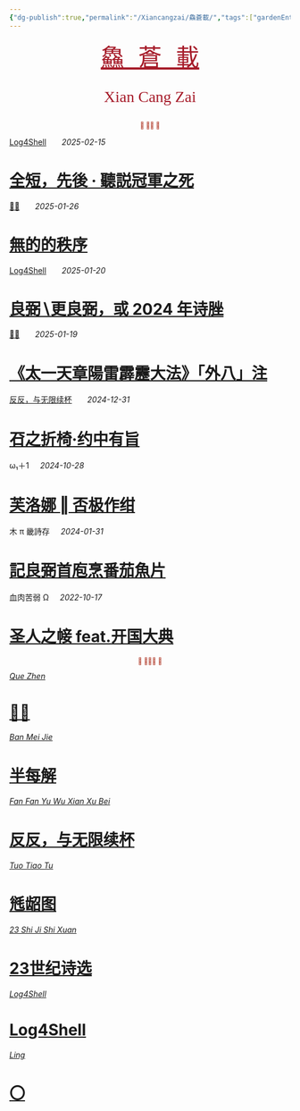 ```yaml
---
{"dg-publish":true,"permalink":"/Xiancangzai/鱻蒼載/","tags":["gardenEntry"],"created":"2024-04-12T11:51:59.013+08:00"}
---
```



<pre style="text-align:center;"><a href="https://www.xiancangzai.com/" style="font-size:3em; color:#a61b29;">鱻 蒼 載</a></pre>

<pre style="font-size:2em; font-family:'Antro Vectra'; text-align:center; color:#a61b29;">Xian Cang Zai</pre>

<div class="spacer"></div>

<p style="text-align:center;color:#B54434;font-size:0.8em;">⫷ 𮞆𠈨 ⫸</p>

<div class="spacer"></div>

<div class="header-media"
     style="background-image: url(' https://www.xiancangzai.com/img/user/%E9%99%84%E4%BB%B6/attachment/Log4Shell%20%E2%80%96%20%E5%85%A8%E7%9F%AD%EF%BC%8C%E5%85%88%E5%BE%8C%20%C2%B7%20%E8%81%BD%E8%AA%AC%E5%86%A0%E8%BB%8D%E4%B9%8B%E6%AD%BB.png');">
    <a href=" https://www.xiancangzai.com/Xiancangzai/Log4Shell%20%E2%80%96%20%E5%85%A8%E7%9F%AD%EF%BC%8C%E5%85%88%E5%BE%8C%20%C2%B7%20%E8%81%BD%E8%AA%AC%E5%86%A0%E8%BB%8D%E4%B9%8B%E6%AD%BB/"
       class="card-link"></a>
    <div class="text-content">
        <p>
            <a href="https://www.xiancangzai.com/Xiancangzai/Log4Shell/">Log4Shell</a>
            &nbsp;&nbsp;&nbsp;&nbsp;&nbsp;
            <cite>2025-02-15</cite>
        </p>
        <h1>
            <a href="https://www.xiancangzai.com/Xiancangzai/Log4Shell%20%E2%80%96%20%E5%85%A8%E7%9F%AD%EF%BC%8C%E5%85%88%E5%BE%8C%20%C2%B7%20%E8%81%BD%E8%AA%AC%E5%86%A0%E8%BB%8D%E4%B9%8B%E6%AD%BB/">全短，先後 · 聽説冠軍之死</a>
        </h1>
    </div>
</div>

<div class="header-media"
     style="background-image: url(' https://www.xiancangzai.com/img/user/%E9%99%84%E4%BB%B6/attachment/%F0%A3%AA%8A%E8%B2%9E%20%E2%80%96%20%E7%84%A1%E7%9A%84%E7%9A%84%E7%A7%A9%E5%BA%8F-2.png ');">
    <a href=" https://www.xiancangzai.com/Xiancangzai/%F0%A3%AA%8A%E8%B2%9E%20%E2%80%96%20%E7%84%A1%E7%9A%84%E7%9A%84%E7%A7%A9%E5%BA%8F/"
       class="card-link"></a>
    <div class="text-content">
        <p>
            <a href="https://www.xiancangzai.com/Xiancangzai/%F0%A3%AA%8A%E8%B2%9E/">𣪊貞</a>
            &nbsp;&nbsp;&nbsp;&nbsp;&nbsp;
            <cite>2025-01-26</cite>
        </p>
        <h1>
            <a href="https://www.xiancangzai.com/Xiancangzai/%F0%A3%AA%8A%E8%B2%9E%20%E2%80%96%20%E7%84%A1%E7%9A%84%E7%9A%84%E7%A7%A9%E5%BA%8F/">無的的秩序</a>
        </h1>
    </div>
</div>

<div class="header-media"
     style="background-image: url(' https://www.xiancangzai.com/img/user/%E9%99%84%E4%BB%B6/attachment/Log4Shell%20%E2%80%96%20%E6%AC%A3%E8%B3%9E%E4%B8%8A%E5%B8%9D%E9%9D%A2%C2%B7%E7%BE%8A%E8%88%87%E7%BE%A3%E5%90%8E.png ');">
    <a href=" https://www.xiancangzai.com/Xiancangzai/Log4Shell%20%E2%80%96%20%E8%89%AF%E5%BC%BC%E2%88%96%E6%9B%B4%E8%89%AF%E5%BC%BC%EF%BC%8C%E6%88%96%202024%20%E5%B9%B4%E8%AF%97%E8%84%9E/"
       class="card-link"></a>
    <div class="text-content">
        <p>
            <a href="https://www.xiancangzai.com/Xiancangzai/Log4Shell/">Log4Shell</a>
            &nbsp;&nbsp;&nbsp;&nbsp;&nbsp;
            <cite>2025-01-20</cite>
        </p>
        <h1>
            <a href="https://www.xiancangzai.com/Xiancangzai/Log4Shell%20%E2%80%96%20%E8%89%AF%E5%BC%BC%E2%88%96%E6%9B%B4%E8%89%AF%E5%BC%BC%EF%BC%8C%E6%88%96%202024%20%E5%B9%B4%E8%AF%97%E8%84%9E/">良弼∖更良弼，或 2024 年诗脞</a>
        </h1>
    </div>
</div>

<div class="header-media"
     style="background-image: url(' https://www.xiancangzai.com/img/user/%E9%99%84%E4%BB%B6/%E9%99%84%E4%BB%B62024/%E3%80%8A%E5%A4%AA%E4%B8%80%E5%A4%A9%E7%AB%A0%F4%82%8D%A6%E9%9B%B7%E9%9C%B9%F0%AE%A6%B7%E5%A4%A7%E6%B3%95%E3%80%8B%E3%80%8C%E5%A4%96%E5%85%AB%E3%80%8D%E6%B3%A8-3.png ');">
    <a href=" https://www.xiancangzai.com/Xiancangzai/%F0%A3%AA%8A%E8%B2%9E%20%E2%80%96%20%E3%80%8A%E5%A4%AA%E4%B8%80%E5%A4%A9%E7%AB%A0%E9%99%BD%E9%9B%B7%E9%9C%B9%E9%9D%82%E5%A4%A7%E6%B3%95%E3%80%8B%E3%80%8C%E5%A4%96%E5%85%AB%E3%80%8D%E6%B3%A8/"
       class="card-link"></a>
    <div class="text-content">
        <p>
            <a href="https://www.xiancangzai.com/Xiancangzai/%F0%A3%AA%8A%E8%B2%9E/">𣪊貞</a>
            &nbsp;&nbsp;&nbsp;&nbsp;&nbsp;
            <cite>2025-01-19</cite>
        </p>
        <h1>
            <a href="https://www.xiancangzai.com/Xiancangzai/%F0%A3%AA%8A%E8%B2%9E%20%E2%80%96%20%E3%80%8A%E5%A4%AA%E4%B8%80%E5%A4%A9%E7%AB%A0%E9%99%BD%E9%9B%B7%E9%9C%B9%E9%9D%82%E5%A4%A7%E6%B3%95%E3%80%8B%E3%80%8C%E5%A4%96%E5%85%AB%E3%80%8D%E6%B3%A8/">《太一天章陽雷霹靂大法》「外八」注</a>
        </h1>
    </div>
</div>

<div class="header-media"
     style="background-image: url(' https://upload.wikimedia.org/wikipedia/commons/8/89/Lion_and_bull%2C_Mohammed_Siyah_Qalem.jpg ');">
    <a href=" https://www.xiancangzai.com/Xiancangzai/%E5%8F%8D%E5%8F%8D%EF%BC%8C%E4%B8%8E%E6%97%A0%E9%99%90%E7%BB%AD%E6%9D%AF%20%E2%80%96%20%E4%82%96%E4%B9%8B%E6%8A%98%E6%A4%85%C2%B7%E7%BA%A6%E4%B8%AD%E6%9C%89%E6%97%A8/"
       class="card-link"></a>
    <div class="text-content">
        <p>
            <a href="https://www.xiancangzai.com/Xiancangzai/%E5%8F%8D%E5%8F%8D%EF%BC%8C%E4%B8%8E%E6%97%A0%E9%99%90%E7%BB%AD%E6%9D%AF/">反反，与无限续杯</a>
            &nbsp;&nbsp;&nbsp;&nbsp;&nbsp;
            <cite>2024-12-31</cite>
        </p>
        <h1>
            <a href="https://www.xiancangzai.com/Xiancangzai/%E5%8F%8D%E5%8F%8D%EF%BC%8C%E4%B8%8E%E6%97%A0%E9%99%90%E7%BB%AD%E6%9D%AF%20%E2%80%96%20%E4%82%96%E4%B9%8B%E6%8A%98%E6%A4%85%C2%B7%E7%BA%A6%E4%B8%AD%E6%9C%89%E6%97%A8/">䂖之折椅·约中有旨</a>
        </h1>
    </div>
</div>

<div class="header-media" style="background-image: url('https://www.xiancangzai.com/img/user/%E9%99%84%E4%BB%B6/%E9%99%84%E4%BB%B62024/PhotoBed-4.png');">
    <div class="text-content">
        <p>ω₁＋1&nbsp;&nbsp;&nbsp;&nbsp;&nbsp;<cite>2024-10-28</cite></p>
        <h1><a href="https://www.xiancangzai.com/Xiancangzai/%CF%89%E2%82%81%EF%BC%8B1%20%E2%80%96%20%E5%90%A6%E6%9E%81%E4%BD%9C%E7%BB%80/">芙洛娜 ‖ 否极作绀</a></h1>
    </div>
</div>

<div class="header-media" style="background-image: url('https://www.artbible.info/images/anoniem_jona_walvis_grt.jpg');">
    <div class="text-content">
        <p>木 π 畿詩存&nbsp;&nbsp;&nbsp;&nbsp;&nbsp;<cite>2024-01-31</cite></p>
        <h1><a href="https://www.xiancangzai.com/Xiancangzai/%E6%9C%A8%CF%80%E7%95%BF%E8%A9%A9%E5%AD%98%20%E2%80%96%20%E8%A8%98%E8%89%AF%E5%BC%BC%E9%A6%96%E5%BA%96%E7%83%B9%E7%95%AA%E8%8C%84%E9%AD%9A%E7%89%87/">記良弼首庖烹番茄魚片</a></h1>
    </div>
</div>

<div class="header-media" style="background-image: url('https://artlogic-res.cloudinary.com/w_1600,h_1600,c_limit,f_auto,fl_lossy,q_auto/artlogicstorage/inkstudio/images/view/b58671bf09cbb828cddff06ed2ee8e84470c4f58.jpg');">
    <div class="text-content">
        <p>血肉苦弱 Ω&nbsp;&nbsp;&nbsp;&nbsp;&nbsp;<cite>2022-10-17</cite></p>
        <h1><a href="https://www.xiancangzai.com/Xiancangzai/%E8%A1%80%E8%82%89%E8%8B%A6%E5%BC%B1%20%CE%A9%20%E2%80%96%20%E5%9C%A3%E4%BA%BA%E4%B9%8B%E5%B8%B9%20feat.%E5%BC%80%E5%9B%BD%E5%A4%A7%E5%85%B8/">圣人之帹 feat.开国大典</a></h1>
    </div>
</div>

<div class="spacer"></div>

<p style="text-align:center;color:#B54434;font-size:0.8em;">⫷ 𠈨𠯮󱫝 ⫸</p>

<div class="spacer"></div>

<div class="header-container">
    <div class="triangle"></div>
    <div class="collect-media" style="background-image: url('https://www.xiancangzai.com/img/user/%E9%99%84%E4%BB%B6/attachment/%F0%A3%AA%8A%E8%B2%9E.png');">
        <a href="https://www.xiancangzai.com/Xiancangzai/%F0%A3%AA%8A%E8%B2%9E/" class="ncard-link"></a>
        <div class="collect-text">
            <a href="https://www.xiancangzai.com/Xiancangzai/%F0%A3%AA%8A%E8%B2%9E/">
                <cite>Que Zhen</cite>
                <h1>𣪊貞</h1>
            </a>
        </div>
    </div>
</div>

<div class="header-container">
    <div class="triangle"></div>
    <div class="collect-media" style="background-image: url('https://www.xiancangzai.com/img/user/%E9%99%84%E4%BB%B6/%E9%99%84%E4%BB%B62024/%E5%8D%8A%E6%AF%8F%E8%A7%A3.png');">
        <a href="https://www.xiancangzai.com/Xiancangzai/%E5%8D%8A%E6%AF%8F%E8%A7%A3/" class="ncard-link"></a>
        <div class="collect-text">
            <a href="https://www.xiancangzai.com/Xiancangzai/%E5%8D%8A%E6%AF%8F%E8%A7%A3/">
                <cite>Ban Mei Jie</cite>
                <h1>半每解</h1>
            </a>
        </div>
    </div>
</div>

<div class="header-container">
    <div class="triangle"></div>
    <div class="collect-media" style="background-image: url('https://www.xiancangzai.com/img/user/%E9%99%84%E4%BB%B6/%E9%99%84%E4%BB%B62024/%E5%8F%8D%E5%8F%8D%EF%BC%8C%E4%B8%8E%E6%97%A0%E9%99%90%E7%BB%AD%E6%9D%AF.png');">
        <a href="https://www.xiancangzai.com/Xiancangzai/%E5%8F%8D%E5%8F%8D%EF%BC%8C%E4%B8%8E%E6%97%A0%E9%99%90%E7%BB%AD%E6%9D%AF/" class="ncard-link"></a>
        <div class="collect-text">
            <a href="https://www.xiancangzai.com/Xiancangzai/%E5%8F%8D%E5%8F%8D%EF%BC%8C%E4%B8%8E%E6%97%A0%E9%99%90%E7%BB%AD%E6%9D%AF/">
                <cite>Fan Fan Yu Wu Xian Xu Bei</cite>
                <h1>反反，与无限续杯</h1>
            </a>
        </div>
    </div>
</div>

<div class="header-container">
    <div class="triangle"></div>
    <div class="collect-media" style="background-image: url('https://www.xiancangzai.com/img/user/%E9%99%84%E4%BB%B6/%E9%99%84%E4%BB%B62024/%E6%AF%A4%E9%BE%86%E5%9B%BE%20%E2%80%96%20%E6%8E%A2%E6%A1%88%E6%9C%BA%E5%99%A8%E5%9B%BE%E5%86%8C%C2%B7%E4%BD%8E%E5%96%9C%E5%B0%BA%E4%B9%8B%E6%83%91.png');">
        <a href="https://www.xiancangzai.com/Xiancangzai/%E6%AF%A4%E9%BE%86%E5%9B%BE/" class="ncard-link"></a>
        <div class="collect-text">
            <a href="https://www.xiancangzai.com/Xiancangzai/%E6%AF%A4%E9%BE%86%E5%9B%BE/">
                <cite>Tuo Tiao Tu</cite>
                <h1>毤龆图</h1>
            </a>
        </div>
    </div>
</div>

<div class="header-container">
    <div class="triangle"></div>
    <div class="collect-media" style="background-image: url('https://www.xiancangzai.com/img/user/%E9%99%84%E4%BB%B6/%E9%99%84%E4%BB%B62024/23%E4%B8%96%E7%BA%AA%E8%AF%97%E9%80%89.jpg');">
        <a href="https://www.xiancangzai.com/Xiancangzai/23%E4%B8%96%E7%BA%AA%E8%AF%97%E9%80%89/" class="ncard-link"></a>
        <div class="collect-text">
            <a href="https://www.xiancangzai.com/Xiancangzai/23%E4%B8%96%E7%BA%AA%E8%AF%97%E9%80%89/">
                <cite>23 Shi Ji Shi Xuan</cite>
                <h1>23世纪诗选</h1>
            </a>
        </div>
    </div>
</div>

<div class="header-container">
    <div class="triangle"></div>
    <div class="collect-media" style="background-image: url('https://www.xiancangzai.com/img/user/%E9%99%84%E4%BB%B6/attachment/Log4Shell.png');">
        <a href="https://www.xiancangzai.com/Xiancangzai/Log4Shell/" class="ncard-link"></a>
        <div class="collect-text">
            <a href="https://www.xiancangzai.com/Xiancangzai/Log4Shell/">
                <cite>Log4Shell</cite>
                <h1>Log4Shell</h1>
            </a>
        </div>
    </div>
</div>

<div class="header-container">
    <div class="triangle"></div>
    <div class="collect-media" style="background-image: url('https://www.xiancangzai.com/img/user/%E9%99%84%E4%BB%B6/attachment/%E3%80%87.png');">
        <a href="https://www.xiancangzai.com/Xiancangzai/%E3%80%87/" class="ncard-link"></a>
        <div class="collect-text">
            <a href="https://www.xiancangzai.com/Xiancangzai/%E3%80%87/">
                <cite>Ling</cite>
                <h1>〇</h1>
            </a>
        </div>
    </div>
</div>
